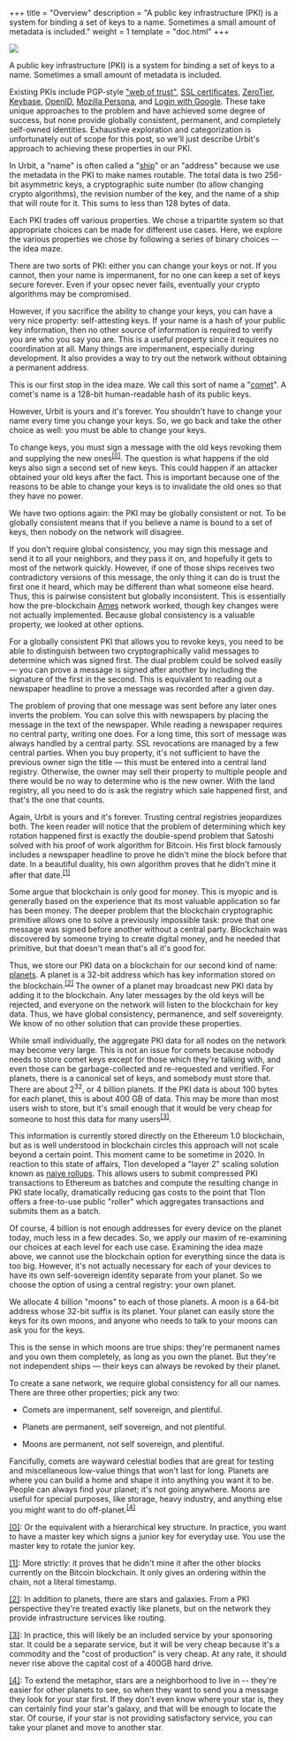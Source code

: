 +++
title = "Overview"
description = "A public key infrastructure (PKI) is a system for binding a set of keys to a name. Sometimes a small amount of metadata is included."
weight = 1
template = "doc.html"
+++

![](https://media.urbit.org/site/posts/essays/pki-maze.png)

A public key infrastructure (PKI) is a system for binding a set of keys to a
name. Sometimes a small amount of metadata is included.

Existing PKIs include PGP-style ["web of
trust"](https://en.wikipedia.org/wiki/Web_of_trust), [SSL
certificates](https://en.wikipedia.org/wiki/Certificate_authority),
[ZeroTier](https://www.zerotier.com/lf-announcement/),
[Keybase](https://keybase.io/), [OpenID](https://openid.net/what-is-openid/),
[Mozilla
Persona](https://developer.mozilla.org/en-US/docs/Archive/Mozilla/Persona), and
[Login with Google](https://developers.google.com/identity). These take unique
approaches to the problem and have achieved some degree of success, but none
provide globally consistent, permanent, and completely self-owned identities.
Exhaustive exploration and categorization is unfortunately out of scope for this
post, so we'll just describe Urbit's approach to achieving these properties in
our PKI.

In Urbit, a "name" is often called a "[ship](/docs/glossary/ship)" or an "address" because we use the
metadata in the PKI to make names routable. The total data is two 256-bit
asymmetric keys, a cryptographic suite number (to allow changing crypto
algorithms), the revision number of the key, and the name of a ship that will
route for it. This sums to less than 128 bytes of data.

Each PKI trades off various properties. We chose a tripartite system so that
appropriate choices can be made for different use cases. Here, we explore the
various properties we chose by following a series of binary choices -- the idea
maze.

There are two sorts of PKI: either you can change your keys or not. If you
cannot, then your name is impermanent, for no one can keep a set of keys secure
forever. Even if your opsec never fails, eventually your crypto algorithms may
be compromised.

However, if you sacrifice the ability to change your keys, you can have a very
nice property: self-attesting keys. If your name is a hash of your public key
information, then no other source of information is required to verify you are
who you say you are. This is a useful property since it requires no coordination
at all. Many things are impermanent, especially during development. It also
provides a way to try out the network without obtaining a permanent address.

This is our first stop in the idea maze. We call this sort of name a "[comet](/docs/glossary/comet)". A
comet's name is a 128-bit human-readable hash of its public keys.

However, Urbit is yours and it's forever. You shouldn't have to change your name
every time you change your keys. So, we go back and take the other choice as well: you
must be able to change your keys.

<a name="0"></a>
To change keys, you must sign a message with the old keys revoking them and
supplying the new ones<sup><a href="#f0">[0]</a></sup>. The question
is what happens if the old keys also sign a second set of new keys. This could
happen if an attacker obtained your old keys after the fact. This is important
because one of the reasons to be able to change your keys is to invalidate the
old ones so that they have no power.

We have two options again: the PKI may be globally consistent or not. To be
globally consistent means that if you believe a name is bound to a set of keys,
then nobody on the network will disagree.

If you don't require global consistency, you may sign this message and send it
to all your neighbors, and they pass it on, and hopefully it gets to most of the
network quickly. However, if one of those ships receives two contradictory
versions of this message, the only thing it can do is trust the first one it
heard, which may be different than what someone else heard. Thus, this is
pairwise consistent but globally inconsistent. This is essentially how the
pre-blockchain [Ames](/docs/glossary/ames) network worked, though key changes were not actually
implemented. Because global consistency is a valuable property, we looked at
other options.

For a globally consistent PKI that allows you to revoke keys, you need to be
able to distinguish between two cryptographically valid messages to determine
which was signed first. The dual problem could be solved easily — you can prove
a message is signed after another by including the signature of the first in the
second. This is equivalent to reading out a newspaper headline to prove a
message was recorded after a given day.

The problem of proving that one message was sent before any later ones
inverts the problem. You can solve this with newspapers by placing the message
in the text of the newspaper. While reading a newspaper requires no
central party, writing one does. For a long time, this sort of message was
always handled by a central party. SSL revocations are managed by a few central
parties. When you buy property, it's not sufficient to have the previous owner
sign the title — this must be entered into a central land registry. Otherwise,
the owner may sell their property to multiple people and there would be no way
to determine who is the new owner. With the land registry, all you need to do is
ask the registry which sale happened first, and that's the one that counts.

<a name="1"></a>
Again, Urbit is yours and it's forever. Trusting central registries
jeopardizes both. The keen reader will notice that the problem of determining
which key rotation happened first is exactly the double-spend problem that
Satoshi solved with his proof of work algorithm for Bitcoin. His first block
famously includes a newspaper headline to prove he didn't mine the block before
that date. In a beautiful duality, his own algorithm proves that he didn't mine
it after that date.<sup><a href="#f1">[1]</a></sup>

Some argue that blockchain is only good for money. This is myopic and is
generally based on the experience that its most valuable application so far has
been money. The deeper problem that the blockchain cryptographic primitive
allows one to solve a previously impossible task: prove that one message was
signed before another without a central party. Blockchain was discovered by
someone trying to create digital money, and he needed that primitive, but that
doesn't mean that's all it's good for.

<a name="2"></a>
Thus, we store our PKI data on a blockchain for our second kind of name:
[planets](/docs/glossary/planet). A planet is a 32-bit address which has key
information stored on the blockchain.<sup><a href="#f2">[2]</a></sup>
The owner of a planet may broadcast new PKI data by adding it to the
blockchain. Any later messages by the old keys will be rejected, and everyone
on the network will listen to the blockchain for key data. Thus, we have global
consistency, permanence, and self sovereignty. We know of no other solution
that can provide these properties.

<a name="3"></a>
While small individually, the aggregate PKI data for all nodes on the
network may become very large. This is not an issue for comets because nobody
needs to store comet keys except for those which they're talking with, and even
those can be garbage-collected and re-requested and verified. For planets, there
is a canonical set of keys, and somebody must store that. There are about
2<sup>32</sup>, or 4 billion planets. If the PKI data is about 100 bytes for
each planet, this is about 400 GB of data. This may be more than most users wish
to store, but it's small enough that it would be very cheap for someone to host
this data for many users<sup><a href="#f3">[3]</a></sup>.

This information is currently stored directly on the Ethereum 1.0 blockchain,
but as is well understood in blockchain circles this approach will not scale
beyond a certain point. This moment came to be sometime in 2020. In reaction to
this state of affairs, Tlon developed a "layer 2" scaling solution known as
[naive rollups](/docs/glossary/rollups). This allows users to submit compressed
PKI transactions to Ethereum as batches and compute the resulting change in PKI
state locally, dramatically reducing gas costs to the point that Tlon offers a
free-to-use public "roller" which aggregates transactions and submits them as a
batch.

Of course, 4 billion is not enough addresses for every device on the planet today,
much less in a few decades. So, we apply our maxim of re-examining our choices
at each level for each use case. Examining the idea maze above, we cannot use
the blockchain option for everything since the data is too big. However, it's
not actually necessary for each of your devices to have its own self-sovereign
identity separate from your planet. So we choose the option of using a central
registry: your own planet.

We allocate 4 billion "moons" to each of those planets. A moon is a 64-bit
address whose 32-bit suffix is its planet. Your planet can easily store the keys
for its own moons, and anyone who needs to talk to your moons can ask you for
the keys.

This is the sense in which moons are true ships: they're permanent names and you
own them completely, as long as you own the planet. But they're not
independent ships — their keys can always be revoked by their planet.

To create a sane network, we require global consistency for all our names. There
are three other properties; pick any two:

- Comets are impermanent, self sovereign, and plentiful.

- Planets are permanent, self sovereign, and not plentiful.

- Moons are permanent, not self sovereign, and plentiful.

<a name="4"></a>
Fancifully, comets are wayward celestial bodies that are great for testing and
miscellaneous low-value things that won't last for long. Planets are where you
can build a home and shape it into anything you want it to be. People can always
find your planet; it's not going anywhere. Moons are useful for special
purposes, like storage, heavy industry, and anything else you might want to do
off-planet.<sup><a href="#f4">[4]</a></sup>


<a name="f0" href="#0">[0]</a>: Or the equivalent with a hierarchical key
structure. In practice, you want to have a master key which signs a junior key
for everyday use. You use the master key to rotate the junior key.

<a name="f1" href="#1">[1]</a>: More strictly: it proves that he didn't mine it
after the other blocks currently on the Bitcoin blockchain. It only gives an
ordering within the chain, not a literal timestamp.

<a name="f2" href="#2">[2]</a>: In addition to planets, there are stars and
galaxies. From a PKI perspective they're treated exactly like planets, but on
the network they provide infrastructure services like routing.

<a name="f3" href="#3">[3]</a>: In practice, this will likely be an included
service by your sponsoring star. It could be a separate service, but it will be
very cheap because it's a commodity and the "cost of production" is very cheap.
At any rate, it should never rise above the capital cost of a 400GB hard drive.

<a name="f4" href="#4">[4]</a>: To extend the metaphor, stars are a
neighborhood to live in -- they're easier for other planets to see, so when
they want to send you a message they look for your star first. If they don't
even know where your star is, they can certainly find your star's galaxy, and
that will be enough to locate the star. Of course, if your star is not
providing satisfactory service, you can take your planet and move to another
star.
